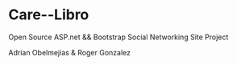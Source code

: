 Care--Libro
===========

Open Source ASP.net && Bootstrap Social Networking Site Project

Adrian Obelmejias & Roger Gonzalez